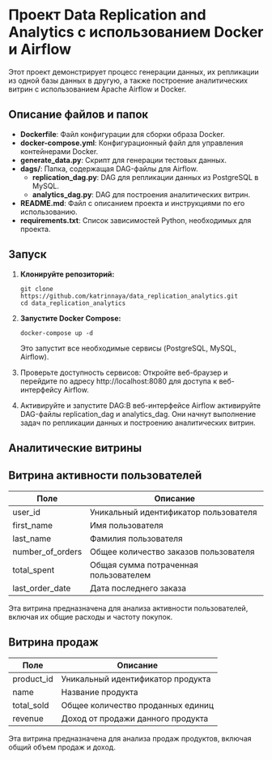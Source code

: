# Проект Data Replication and Analytics с использованием Docker и Airflow

Этот проект демонстрирует процесс генерации данных, их репликации из одной базы данных в другую, а также построение аналитических витрин с использованием Apache Airflow и Docker.

## Описание файлов и папок

- **Dockerfile**: Файл конфигурации для сборки образа Docker.
- **docker-compose.yml**: Конфигурационный файл для управления контейнерами Docker.
- **generate_data.py**: Скрипт для генерации тестовых данных.
- **dags/**: Папка, содержащая DAG-файлы для Airflow.
  - **replication_dag.py**: DAG для репликации данных из PostgreSQL в MySQL.
  - **analytics_dag.py**: DAG для построения аналитических витрин.
- **README.md**: Файл с описанием проекта и инструкциями по его использованию.
- **requirements.txt**: Список зависимостей Python, необходимых для проекта.

## Запуск
1. **Клонируйте репозиторий:**
   ```
   git clone https://github.com/katrinnaya/data_replication_analytics.git
   cd data_replication_analytics
   ```
2. **Запустите Docker Compose:**
   ```
   docker-compose up -d
   ```
    Это запустит все необходимые сервисы (PostgreSQL, MySQL, Airflow).

3. Проверьте доступность сервисов:
Откройте веб-браузер и перейдите по адресу http://localhost:8080 для доступа к веб-интерфейсу Airflow.

5. Активируйте и запустите DAG:В веб-интерфейсе Airflow активируйте DAG-файлы replication_dag и analytics_dag. Они начнут выполнение задач по репликации данных и построению аналитических витрин.

## Аналитические витрины

## Витрина активности пользователей

| Поле         | Описание                                 |
|--------------|------------------------------------------|
| user_id      | Уникальный идентификатор пользователя     |
| first_name   | Имя пользователя                          |
| last_name    | Фамилия пользователя                      |
| number_of_orders | Общее количество заказов пользователя |
| total_spent  | Общая сумма потраченная пользователем     |
| last_order_date | Дата последнего заказа                 |

Эта витрина предназначена для анализа активности пользователей, включая их общие расходы и частоту покупок.

## Витрина продаж

| Поле          | Описание                             |
|---------------|--------------------------------------|
| product_id    | Уникальный идентификатор продукта     |
| name          | Название продукта                     |
| total_sold    | Общее количество проданных единиц     |
| revenue       | Доход от продажи данного продукта     |

Эта витрина предназначена для анализа продаж продуктов, включая общий объем продаж и доход.
